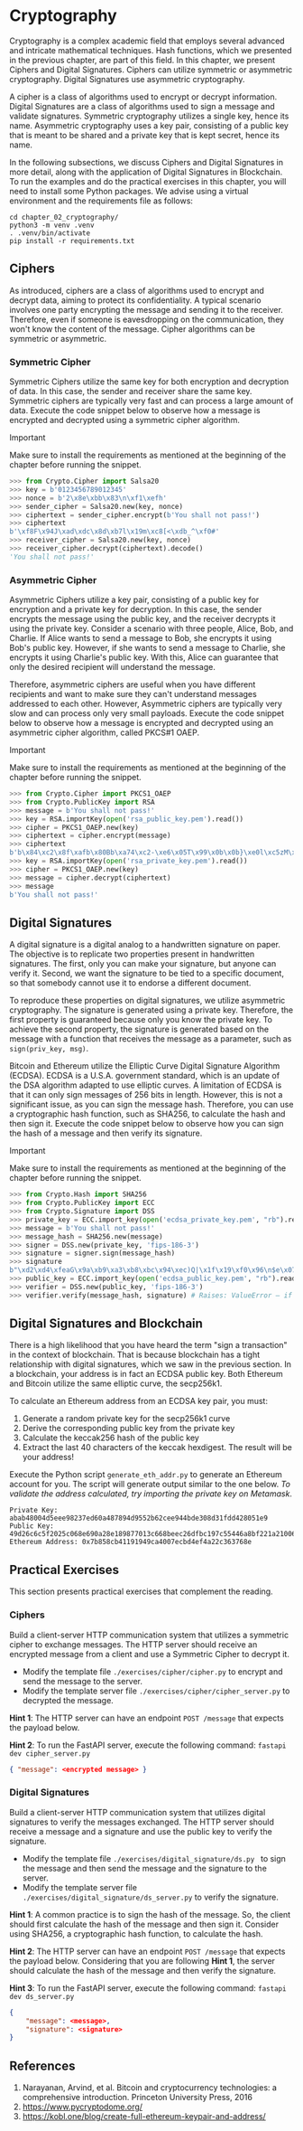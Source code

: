# Cryptography

Cryptography is a complex academic field that employs several advanced and intricate mathematical techniques. Hash functions, which we presented in the previous chapter, are part of this field. In this chapter, we present Ciphers and Digital Signatures. Ciphers can utilize symmetric or asymmetric cryptography. Digital Signatures use asymmetric cryptography.

A cipher is a class of algorithms used to encrypt or decrypt information. Digital Signatures are a class of algorithms used to sign a message and validate signatures. Symmetric cryptography utilizes a single key, hence its name. Asymmetric cryptography uses a key pair, consisting of a public key that is meant to be shared and a private key that is kept secret, hence its name. 

In the following subsections, we discuss Ciphers and Digital Signatures in more detail, along with the application of Digital Signatures in Blockchain. To run the examples and do the practical exercises in this chapter, you will need to install some Python packages. We advise using a virtual environment and the requirements file as follows:

``` shell
cd chapter_02_cryptography/
python3 -m venv .venv
. .venv/bin/activate
pip install -r requirements.txt
```

## Ciphers
As introduced, ciphers are a class of algorithms used to encrypt and decrypt data, aiming to protect its confidentiality. A typical scenario involves one party encrypting the message and sending it to the receiver. Therefore, even if someone is eavesdropping on the communication, they won't know the content of the message. Cipher algorithms can be symmetric or asymmetric.

### Symmetric Cipher
Symmetric Ciphers utilize the same key for both encryption and decryption of data. In this case, the sender and receiver share the same key. Symmetric ciphers are typically very fast and can process a large amount of data. Execute the code snippet below to observe how a message is encrypted and decrypted using a symmetric cipher algorithm.

> [!IMPORTANT]
> Make sure to install the requirements as mentioned at the beginning of the chapter before running the snippet.

``` python
>>> from Crypto.Cipher import Salsa20
>>> key = b'0123456789012345'
>>> nonce = b'2\x8e\xbb\x83\n\xf1\xefh'
>>> sender_cipher = Salsa20.new(key, nonce)
>>> ciphertext = sender_cipher.encrypt(b'You shall not pass!')
>>> ciphertext
b'\xf8F\x94J\xad\xdc\x8d\xb7l\x19m\xc8[<\xdb_^\xf0#'
>>> receiver_cipher = Salsa20.new(key, nonce)
>>> receiver_cipher.decrypt(ciphertext).decode()
'You shall not pass!'
```

### Asymmetric Cipher
Asymmetric Ciphers utilize a key pair, consisting of a public key for encryption and a private key for decryption. In this case, the sender encrypts the message using the public key, and the receiver decrypts it using the private key. Consider a scenario with three people, Alice, Bob, and Charlie. If Alice wants to send a message to Bob, she encrypts it using Bob's public key. However, if she wants to send a message to Charlie, she encrypts it using Charlie's public key. With this, Alice can guarantee that only the desired recipient will understand the message.

Therefore, asymmetric ciphers are useful when you have different recipients and want to make sure they can't understand messages addressed to each other. However, Asymmetric ciphers are typically very slow and can process only very small payloads. Execute the code snippet below to observe how a message is encrypted and decrypted using an asymmetric cipher algorithm, called PKCS#1 OAEP.

> [!IMPORTANT]
> Make sure to install the requirements as mentioned at the beginning of the chapter before running the snippet.

``` python
>>> from Crypto.Cipher import PKCS1_OAEP
>>> from Crypto.PublicKey import RSA
>>> message = b'You shall not pass!'
>>> key = RSA.importKey(open('rsa_public_key.pem').read())
>>> cipher = PKCS1_OAEP.new(key)
>>> ciphertext = cipher.encrypt(message)
>>> ciphertext
b'b\x84\xc2\x8f\xafb\x80Bb\xa74\xc2-\xe6\x05T\x99\x0b\x0b}\xe0l\xc5zM\xe8\\\x80\x0b\x8b\xcc\x12\xe5\xb2\xdb\xf7\xc2\x00T\xc2\xeb\xa2\x1d\x9e;<\xca@\xcc\x8d\x8e\xf6\x85\x9ag"r3\xf2\x9d \x10\xbcm\x1c\xa5\x07\x93\x1a\xa2\xb0.:+\xf9&\xc90\xe9~\xe6\xc2\x10\xa5L\xdd\xa7\xc82\x9a\x16\xba\xfb\x01$0\x95\xa9dJ!6\xe3t=Y \xfbd\xf9\x91^\xba]\xa4\xc8\xaaQN\xfb@*\xaaGr\xc8\xdf\x9a\xe70\xdd;;\xca\xa6\xff\nt\xad\xcb \xd8\xf4\xd3\x05\xaa[5\xea\xdc\xe2\x95\xd3\xcd\xc7\xbc\xb7\xaaNZ\xe7\x8eJ/\x08\xdcy\xb1\x9cwO\xc8mXPhes{\xad\x06\x8f\xe1(Yc\x9e\xab\xe5\xd7\xf0X\xce\xba\xe5\x9b\x82o\x00\xe9\xc9<K3\xd7\x95rq\xa6\xe5\xa7P\xd3\xd4\x1c\xed\xda\x10^\xd4*J\r\x05Ed\x93\xe9\xb7\xb7D\xe4c\xa1\x12\x16\xbe\xce\x80V\xe4\xdamg\xe7\x92B&QE\x19\xb2\xd1 `o'
>>> key = RSA.importKey(open('rsa_private_key.pem').read())
>>> cipher = PKCS1_OAEP.new(key)
>>> message = cipher.decrypt(ciphertext)
>>> message
b'You shall not pass!'
```

## Digital Signatures
A digital signature is a digital analog to a handwritten signature on paper. The objective is to replicate two properties present in handwritten signatures. The first, only you can make your signature, but anyone can verify it. Second, we want the signature to be tied to a specific document, so that somebody cannot use it to endorse a different document.

To reproduce these properties on digital signatures, we utilize asymmetric cryptography. The signature is generated using a private key. Therefore, the first property is guaranteed because only you know the private key. To achieve the second property, the signature is generated based on the message with a function that receives the message as a parameter, such as `sign(priv_key, msg)`.

Bitcoin and Ethereum utilize the Elliptic Curve Digital Signature Algorithm (ECDSA). ECDSA is a U.S.A. government standard, which is an update of the DSA algorithm adapted to use elliptic curves. A limitation of ECDSA is that it can only sign messages of 256 bits in length. However, this is not a significant issue, as you can sign the message hash. Therefore, you can use a cryptographic hash function, such as SHA256, to calculate the hash and then sign it. Execute the code snippet below to observe how you can sign the hash of a message and then verify its signature.

> [!IMPORTANT]
> Make sure to install the requirements as mentioned at the beginning of the chapter before running the snippet.

``` python
>>> from Crypto.Hash import SHA256
>>> from Crypto.PublicKey import ECC
>>> from Crypto.Signature import DSS
>>> private_key = ECC.import_key(open('ecdsa_private_key.pem', "rb").read())
>>> message = b'You shall not pass!'
>>> message_hash = SHA256.new(message)
>>> signer = DSS.new(private_key, 'fips-186-3')
>>> signature = signer.sign(message_hash)
>>> signature
b"\xd2\xd4\xfeaG\x9a\xb9\xa3\xb8\xbc\x94\xec)Q|\x1f\x19\xf0\x96\n$e\x07\x05C\xf5\x9c\xbf|9%\x13\x8d:Y}]\x08\x1fT\x9a\x06\xa4\x02)'(u\\%nI\x1a\x1b\xf6E\xd4\xde\x90\xd4Z)\x8b\xb6"
>>> public_key = ECC.import_key(open('ecdsa_public_key.pem', "rb").read())
>>> verifier = DSS.new(public_key, 'fips-186-3')
>>> verifier.verify(message_hash, signature) # Raises: ValueError – if the signature is not authentic
```

## Digital Signatures and Blockchain
There is a high likelihood that you have heard the term "sign a transaction" in the context of blockchain. That is because blockchain has a tight relationship with digital signatures, which we saw in the previous section. In a blockchain, your address is in fact an ECDSA public key. Both Ethereum and Bitcoin utilize the same elliptic curve, the secp256k1.

To calculate an Ethereum address from an ECDSA key pair, you must:
1. Generate a random private key for the secp256k1 curve
1. Derive the corresponding public key from the private key
1. Calculate the keccak256 hash of the public key
1. Extract the last 40 characters of the keccak hexdigest. The result will be your address!

Execute the Python script `generate_eth_addr.py` to generate an Ethereum account for you. The script will generate output similar to the one below. *To validate the address calculated, try importing the private key on Metamask*.

```
Private Key: abab48004d5eee98237ed60a487894d9552b62cee944bde308d31fdd428051e9
Public Key: 49d26c6c5f2025c068e690a28e189877013c668beec26dfbc197c55446a8bf221a2100691690672abea59365034dc251e861a4b8392bf8c582a2481fe2123505
Ethereum Address: 0x7b858cb41191949ca4007ecbd4ef4a22c363768e
``` 

## Practical Exercises
This section presents practical exercises that complement the reading.

### Ciphers
Build a client-server HTTP communication system that utilizes a symmetric cipher to exchange messages. The HTTP server should receive an encrypted message from a client and use a Symmetric Cipher to decrypt it.

- Modify the template file ``./exercises/cipher/cipher.py`` to encrypt and send the message to the server.
- Modify the template server file ``./exercises/cipher/cipher_server.py`` to decrypted the message.

**Hint 1**: The HTTP server can have an endpoint `POST /message` that expects the payload below.

**Hint 2**: To run the FastAPI server, execute the following command: `fastapi dev cipher_server.py`

``` json
{ "message": <encrypted message> }
```

### Digital Signatures
Build a client-server HTTP communication system that utilizes digital signatures to verify the messages exchanged. The HTTP server should receive a message and a signature and use the public key to verify the signature.

- Modify the template file ``./exercises/digital_signature/ds.py `` to sign the message and then send the message and the signature to the server.
- Modify the template server file ``./exercises/digital_signature/ds_server.py`` to verify the signature.

**Hint 1**: A common practice is to sign the hash of the message. So, the client should first calculate the hash of the message and then sign it. Consider using SHA256, a cryptographic hash function, to calculate the hash.

**Hint 2**: The HTTP server can have an endpoint `POST /message` that expects the payload below. Considering that you are following **Hint 1**, the server should calculate the hash of the message and then verify the signature.

**Hint 3**: To run the FastAPI server, execute the following command: `fastapi dev ds_server.py`

``` json
{
    "message": <message>,
    "signature": <signature>
}
```

## References
1. Narayanan, Arvind, et al. Bitcoin and cryptocurrency technologies: a comprehensive introduction. Princeton University Press, 2016
1. https://www.pycryptodome.org/
1. https://kobl.one/blog/create-full-ethereum-keypair-and-address/